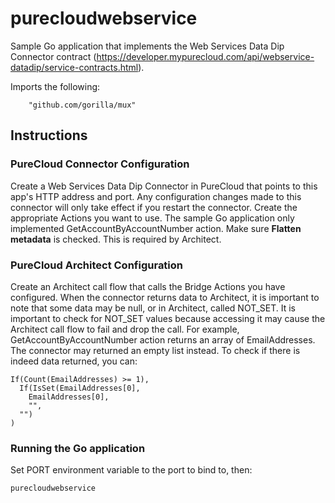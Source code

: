 # purecloudwebservice
Sample Go application that implements the Web Services Data Dip Connector contract (https://developer.mypurecloud.com/api/webservice-datadip/service-contracts.html).

Imports the following:
```
	"github.com/gorilla/mux"
```

## Instructions
### PureCloud Connector Configuration
Create a Web Services Data Dip Connector in PureCloud that points to this app's HTTP address and port. Any configuration changes made to this connector will only take effect if you restart the connector. Create the appropriate Actions you want to use. The sample Go application only implemented GetAccountByAccountNumber action. Make sure **Flatten metadata** is checked. This is required by Architect. 

### PureCloud Architect Configuration
Create an Architect call flow that calls the Bridge Actions you have configured. When the connector returns data to Architect, it is important to note that some data may be null, or in Architect, called NOT\_SET. It is important to check for NOT\_SET values because accessing it may cause the Architect call flow to fail and drop the call. For example, GetAccountByAccountNumber action returns an array of EmailAddresses. The connector may returned an empty list instead. To check if there is indeed data returned, you can:
```
If(Count(EmailAddresses) >= 1),
  If(IsSet(EmailAddresses[0],
    EmailAddresses[0],
    "",
  "")
)
```

### Running the Go application
Set PORT environment variable to the port to bind to, then:
```
purecloudwebservice
```